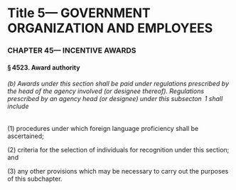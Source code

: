 
# Title 5— GOVERNMENT ORGANIZATION AND EMPLOYEES
### CHAPTER 45— INCENTIVE AWARDS
#### § 4523. Award authority
###### (b) Awards under this section shall be paid under regulations prescribed by the head of the agency involved (or designee thereof). Regulations prescribed by an agency head (or designee) under this subsecton  1 shall include

(1) procedures under which foreign language proficiency shall be ascertained;

(2) criteria for the selection of individuals for recognition under this section; and

(3) any other provisions which may be necessary to carry out the purposes of this subchapter.
